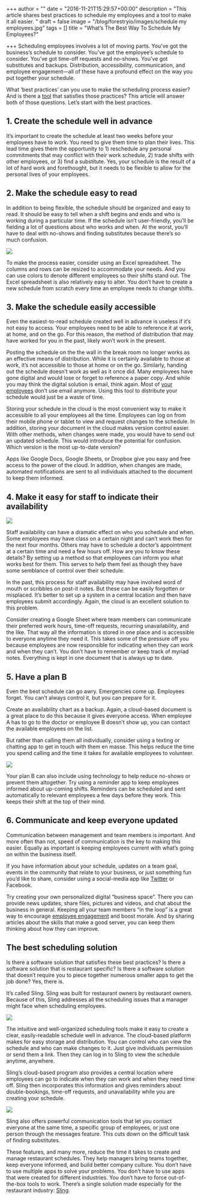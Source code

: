 +++
author = ""
date = "2016-11-21T15:29:57+00:00"
description = "This article shares best practices to schedule my employees and a tool to make it all easier. "
draft = false
image = "/blog/forestryio/images/schedule my employees.jpg"
tags = []
title = "What’s The Best Way To Schedule My Employees?"

+++
Scheduling employees involves a lot of moving parts. You’ve got the business’s schedule to consider. You’ve got the employee’s schedule to consider. You’ve got time-off requests and no-shows. You’ve got substitutes and backups. Distribution, accessibility, communication, and employee engagement—all of these have a profound effect on the way you put together your schedule.

What ‘best practices’ can you use to make the scheduling process easier? And is there a [tool](https://getsling.com/blog/post/free-employee-scheduling-software/) that satisfies those practices? This article will answer both of those questions. Let’s start with the best practices.

## 1\. Create the schedule well in advance

It’s important to create the schedule at least two weeks before your employees have to work. You need to give them time to plan their lives. This lead time gives them the opportunity to 1) reschedule any personal commitments that may conflict with their work schedule, 2) trade shifts with other employees, or 3) find a substitute. Yes, your schedule is the result of a lot of hard work and forethought, but it needs to be flexible to allow for the personal lives of your employees.

## 2\. Make the schedule easy to read

In addition to being flexible, the schedule should be organized and easy to read. It should be easy to tell when a shift begins and ends and who is working during a particular time. If the schedule isn’t user-friendly, you’ll be fielding a lot of questions about who works and when. At the worst, you’ll have to deal with no-shows and finding substitutes because there’s so much confusion.

![](/blog/forestryio/images/image04-2.jpg)

To make the process easier, consider using an Excel spreadsheet. The columns and rows can be resized to accommodate your needs. And you can use colors to denote different employees so their shifts stand out. The Excel spreadsheet is also relatively easy to alter. You don’t have to create a new schedule from scratch every time an employee needs to change shifts.

## 3\. Make the schedule easily accessible

Even the easiest-to-read schedule created well in advance is useless if it’s not easy to access. Your employees need to be able to reference it at work, at home, and on the go. For this reason, the method of distribution that may have worked for you in the past, likely won’t work in the present.

Posting the schedule on the the wall in the break room no longer works as an effective means of distribution. While it is certainly available to those at work, it’s not accessible to those at home or on the go. Similarly, handing out the schedule doesn’t work as well as it once did. Many employees have gone digital and would lose or forget to reference a paper copy. And while you may think the digital solution is email, think again. Most of [your employees](https://getsling.com/blog/post/managing-millennials/) don’t use email anymore. Using this tool to distribute your schedule would just be a waste of time.

Storing your schedule in the cloud is the most convenient way to make it accessible to all your employees all the time. Employees can log on from their mobile phone or tablet to view and request changes to the schedule. In addition, storing your document in the cloud makes version control easier. With other methods, when changes were made, you would have to send out an updated schedule. This would introduce the potential for confusion. Which version is the most up-to-date version?

Apps like Google Docs, Google Sheets, or Dropbox give you easy and free access to the power of the cloud. In addition, when changes are made, automated notifications are sent to all individuals attached to the document to keep them informed.

## 4\. Make it easy for staff to indicate their availability

![](/blog/forestryio/images/image03.jpg)

Staff availability can have a dramatic effect on who you schedule and when. Some employees may have class on a certain night and can’t work then for the next four months. Others may have to schedule a doctor’s appointment at a certain time and need a few hours off. How are you to know these details? By setting up a method so that employees can inform you what works best for them. This serves to help them feel as though they have some semblance of control over their schedule.

In the past, this process for staff availability may have involved word of mouth or scribbles on post-it notes. But these can be easily forgotten or misplaced. It’s better to set up a system in a central location and then have employees submit accordingly. Again, the cloud is an excellent solution to this problem.

Consider creating a Google Sheet where team members can communicate their preferred work hours, time-off requests, recurring unavailability, and the like. That way all the information is stored in one place and is accessible to everyone anytime they need it. This takes some of the pressure off you because employees are now responsible for indicating when they can work and when they can’t. You don’t have to remember or keep track of myriad notes. Everything is kept in one document that is always up to date.

## 5\. Have a plan B

Even the best schedule can go awry. Emergencies come up. Employees forget. You can’t always control it, but you can prepare for it.

Create an availability chart as a backup. Again, a cloud-based document is a great place to do this because it gives everyone access. When employee A has to go to the doctor or employee B doesn’t show up, you can contact the available employees on the list.

But rather than calling them all individually, consider using a texting or chatting app to get in touch with them en masse. This helps reduce the time you spend calling and the time it takes for available employees to volunteer.

![](/blog/forestryio/images/image00-3.jpg)

Your plan B can also include using technology to help reduce no-shows or prevent them altogether. Try using a reminder app to keep employees informed about up-coming shifts. Reminders can be scheduled and sent automatically to relevant employees a few days before they work. This keeps their shift at the top of their mind.

## 6\. Communicate and keep everyone updated

Communication between management and team members is important. And more often than not, speed of communication is the key to making this easier. Equally as important is keeping employees current with what’s going on within the business itself.

If you have information about your schedule, updates on a team goal, events in the community that relate to your business, or just something fun you’d like to share, consider using a social-media app like [Twitter](https://getsling.com/blog/post/what-twitter-moments-means-for-small-businesses/) or Facebook.

Try creating your own personalized digital “business space”. There you can provide news updates, share files, pictures and videos, and chat about the business in general. Keeping all your team members “in the loop” is a great way to encourage [employee engagement](https://getsling.com/blog/post/employee-engagement-ideas/) and boost morale. And by sharing articles about the skills that make a good server, you can keep them thinking about how they can improve.

## The best scheduling solution

Is there a software solution that satisfies these best practices? Is there a software solution that is restaurant specific? Is there a software solution that doesn’t require you to piece together numerous smaller apps to get the job done? Yes, there is.

It’s called Sling. Sling was built for restaurant owners by restaurant owners. Because of this, Sling addresses all the scheduling issues that a manager might face when scheduling employees.

![](/blog/forestryio/images/image05-3.png)

The intuitive and well-organized scheduling tools make it easy to create a clear, easily-readable schedule well in advance. The cloud-based platform makes for easy storage and distribution. You can control who can view the schedule and who can make changes to it. Just give individuals permission or send them a link. Then they can log in to Sling to view the schedule anytime, anywhere.

Sling’s cloud-based program also provides a central location where employees can go to indicate when they can work and when they need time off. Sling then incorporates this information and gives reminders about double-bookings, time-off requests, and unavailability while you are creating your schedule.

![](/blog/forestryio/images/image02-1.png)

Sling also offers powerful communication tools that let you contact everyone at the same time, a specific group of employees, or just one person through the messages feature. This cuts down on the difficult task of finding substitutes.

These features, and many more, reduce the time it takes to create and manage restaurant schedules. They help managers bring teams together, keep everyone informed, and build better company culture. You don’t have to use multiple apps to solve your problems. You don’t have to use apps that were created for different industries. You don’t have to force out-of-the-box tools to work. There’s a single solution made especially for the restaurant industry: [Sling](https://getsling.com/).